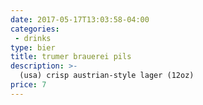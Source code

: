 ```yaml
---
date: 2017-05-17T13:03:58-04:00
categories: 
 - drinks
type: bier
title: trumer brauerei pils
description: >-
  (usa) crisp austrian-style lager (12oz)
price: 7
---
```

